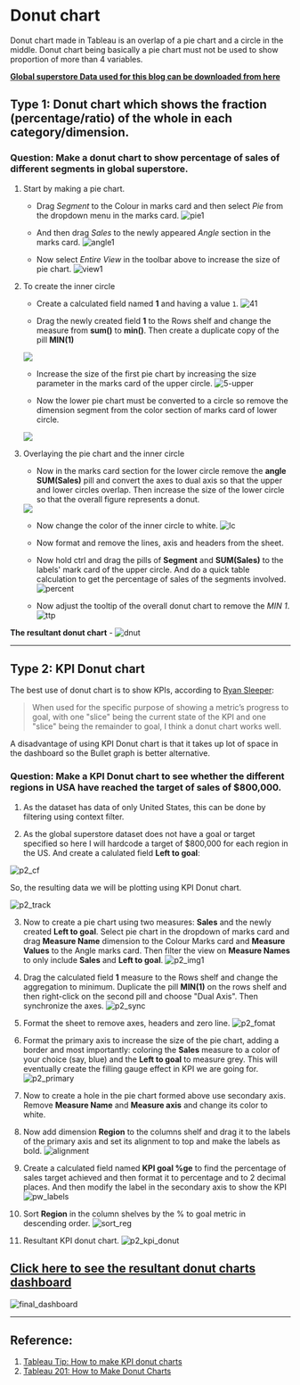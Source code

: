 # Donut chart

Donut chart made in Tableau is an overlap of a pie chart and a circle in the middle. Donut chart being basically a pie chart must not be used to show proportion of more than 4 variables. 

__[Global superstore Data used for this blog can be downloaded from here](https://www.dropbox.com/s/ypodk3kminqa7il/Global%20Superstore.xls?dl=1)__  


## Type 1: Donut chart which shows the fraction (percentage/ratio) of the whole in each category/dimension.

### Question: Make a donut chart to show percentage of sales of different segments in global superstore.

1. Start by making a pie chart.
	- Drag _Segment_ to the Colour in marks card and then select _Pie_ from the dropdown menu in the marks card.
	![pie1](../../images/tableau/diff_viz_tableau/donut/1_drag.PNG)

	- And then drag _Sales_ to the newly appeared _Angle_ section in the marks card.
	![angle1](../../images/tableau/diff_viz_tableau/donut/2_angle.png)

	- Now select _Entire View_ in the toolbar above to increase the size of pie chart.
	![view1](../../images/tableau/diff_viz_tableau/donut/3_view.PNG)


2. To create the inner circle 

	- Create a calculated field named __1__ and having a value `1`. 
	 ![41](../../images/tableau/diff_viz_tableau/donut/4_1.PNG)

	- Drag the newly created field __1__ to the Rows shelf and change the measure from __sum()__ to __min()__. Then create a duplicate copy of the pill __MIN(1)__ 
	<img src="../../images/tableau/diff_viz_tableau/donut/min_1.gif?raw=true"/>

	- Increase the size of the first pie chart by increasing the size parameter in the marks card of the upper circle.
	![5-upper](../../images/tableau/diff_viz_tableau/donut/5_size_upper_circle.png)

	- Now the lower pie chart must be converted to a circle so remove the dimension segment from the color section of marks card of lower circle. 
	<img src="../../images/tableau/diff_viz_tableau/donut/lower.gif?raw=true"/> 

3. Overlaying the pie chart and the inner circle

	- Now in the marks card section for the lower circle remove the __angle SUM(Sales)__ pill and convert the axes to dual axis so that the upper and lower circles overlap. Then increase the size of the lower circle so that the overall figure represents a donut.
	<img src="../../images/tableau/diff_viz_tableau/donut/lower.gif?raw=true"/> 

	- Now change the color of the inner circle to white.
	![lc](../../images/tableau/diff_viz_tableau/donut/6_lower_circle.png)

	- Now format and remove the lines, axis and headers from the sheet.
	- Now hold ctrl and drag the pills of __Segment__ and __SUM(Sales)__ to the labels' mark card of the upper circle. And do a quick table calculation to get the percentage of sales of the segments involved.
	![percent](../../images/tableau/diff_viz_tableau/donut/percent.png)
	- Now adjust the tooltip of the overall donut chart to remove the _MIN 1_.
	![ttp](../../images/tableau/diff_viz_tableau/donut/tooltip.png)

__The resultant donut chart__ - 
![dnut](../../images/tableau/diff_viz_tableau/donut/donut.PNG)


***

## Type 2: KPI Donut chart

The best use of donut chart is to show KPIs, according to [Ryan Sleeper](https://evolytics.com/blog/tableau-201-how-to-make-donut-charts/):
> When used for the specific purpose of showing a metric’s progress to goal, with one "slice" being the current state of the KPI and one "slice" being the remainder to goal, I think a donut chart works well. 

A disadvantage of using KPI Donut chart is that it takes up lot of space in the dashboard so the Bullet graph is better alternative. 


### Question: Make a KPI Donut chart to see whether the different regions in USA have reached the target of sales of $800,000.

1. As the dataset has data of only United States, this can be done by filtering using context filter.

2. As the global superstore dataset does not have a goal or target specified so here I will hardcode a target of $800,000 for each region in the US.
And create a calulated field __Left to goal__:

![p2_cf](../../images/tableau/diff_viz_tableau/donut/p2_cf.PNG)

So, the resulting data we will be plotting using KPI Donut chart.

![p2_track](../../images/tableau/diff_viz_tableau/donut/p2_track.PNG)

3. Now to create a pie chart using two measures: __Sales__ and the newly created __Left to goal__. Select pie chart in the dropdown of marks card and drag __Measure Name__ dimension to the Colour Marks card and __Measure Values__ to the Angle marks card. Then filter the view on __Measure Names__ to only include __Sales__ and __Left to goal__. 
![p2_img1](../../images/tableau/diff_viz_tableau/donut/p2_img1.PNG)

4. Drag the calculated field __1__ measure to the Rows shelf and change the aggregation to minimum. Duplicate the pill __MIN(1)__ on the rows shelf and then right-click on the second pill and choose "Dual Axis". Then synchronize the axes.
![p2_sync](../../images/tableau/diff_viz_tableau/donut/p2_sync.PNG)

5. Format the sheet to remove axes, headers and zero line.
![p2_fomat](../../images/tableau/diff_viz_tableau/donut/p2_fomat.PNG)

6. Format the primary axis to increase the size of the pie chart, adding a border and most importantly: coloring the __Sales__ measure to a color of your choice (say, blue) and the __Left to goal__ to measure grey. This will eventually create the filling gauge effect in KPI we are going for.
![p2_primary](../../images/tableau/diff_viz_tableau/donut/p2_primary.PNG)

7. Now to create a hole in the pie chart formed above use secondary axis. Remove __Measure Name__ and __Measure axis__ and change its color to white. 


8. Now add dimension __Region__ to the columns shelf and drag it to the labels of the primary axis and set its alignment to top and make the labels as bold.
![alignment](../../images/tableau/diff_viz_tableau/donut/p2_alignment.png)

9. Create a calculated field named __KPI goal %ge__ to find the percentage of sales target achieved and then format it to percentage and to 2 decimal places.
And then modify the label in the secondary axis to show the KPI
![pw_labels](../../images/tableau/diff_viz_tableau/donut/pw_labels.PNG)

10. Sort __Region__ in the column shelves by the % to goal metric in descending order.
![sort_reg](../../images/tableau/diff_viz_tableau/donut/p2_sort_region.PNG)
 
11. Resultant KPI donut chart.
![p2_kpi_donut](../../images/tableau/diff_viz_tableau/donut/p2_kpi_donut.PNG)

## [Click here to see the resultant donut charts dashboard](https://public.tableau.com/views/Donutchart_15844398959790/Dashboard3?:display_count=y&publish=yes&:origin=viz_share_link)

![final_dashboard](../../images/tableau/diff_viz_tableau/donut/dashboard_final.PNG)


***
## Reference:
1. [Tableau Tip: How to make KPI donut charts](http://www.vizwiz.com/2014/12/donutcharts.html)
2. [Tableau 201: How to Make Donut Charts](https://evolytics.com/blog/tableau-201-how-to-make-donut-charts/)
